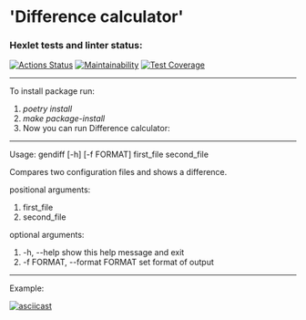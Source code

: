 # 'Difference calculator'

### Hexlet tests and linter status:
[![Actions Status](https://github.com/Prosto-Pasha/python-project-50/workflows/hexlet-check/badge.svg)](https://github.com/Prosto-Pasha/python-project-50/actions)
[![Maintainability](https://api.codeclimate.com/v1/badges/519adcbcd3e106faf497/maintainability)](https://codeclimate.com/github/Prosto-Pasha/python-project-50/maintainability)
[![Test Coverage](https://api.codeclimate.com/v1/badges/519adcbcd3e106faf497/test_coverage)](https://codeclimate.com/github/Prosto-Pasha/python-project-50/test_coverage)

---
To install package run:
1) _poetry install_
2) _make package-install_
3) Now you can run Difference calculator:
---
Usage:   gendiff [-h] [-f FORMAT] first_file second_file

Compares two configuration files and shows a difference.

positional arguments:
  1) first_file
  2) second_file

optional arguments:
  1) -h, --help            show this help message and exit
  2) -f FORMAT, --format FORMAT        set format of output
---
Example:
    
[![asciicast](https://asciinema.org/a/Xceisf2AsCYi6QjJNkdasFfNf.svg)](https://asciinema.org/a/Xceisf2AsCYi6QjJNkdasFfNf)
 
